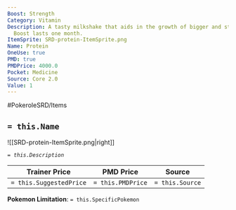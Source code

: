 ```yaml
---
Boost: Strength
Category: Vitamin
Description: A tasty milkshake that aids in the growth of bigger and stronger muscles.
  Boost lasts one month.
ItemSprite: SRD-protein-ItemSprite.png
Name: Protein
OneUse: true
PMD: true
PMDPrice: 4000.0
Pocket: Medicine
Source: Core 2.0
Value: 1
---
```


#PokeroleSRD/Items

## `= this.Name`

![[SRD-protein-ItemSprite.png|right]]

*`= this.Description`*

| Trainer Price           | PMD Price         | Source | 
| ----------------------- | ----------------- | ------ |
| `= this.SuggestedPrice` | `= this.PMDPrice` | `= this.Source`

**Pokemon Limitation**: `= this.SpecificPokemon`
